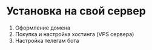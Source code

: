 Установка на свой сервер
========================

1. Оформление домена
2. Покупка и настройка хостинга (VPS сервера)
3. Настройка телегам бота

```

```
